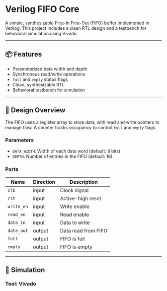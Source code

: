 # Verilog FIFO Core

A simple, synthesizable First-In First-Out (FIFO) buffer implemented in Verilog. This project includes a clean RTL design and a testbench for behavioral simulation using Vivado.

---

## 📦 Features

- Parameterized data width and depth
- Synchronous read/write operations
- `full` and `empty` status flags
- Clean, synthesizable RTL
- Behavioral testbench for simulation

---

## 🧠 Design Overview

The FIFO uses a register array to store data, with read and write pointers to manage flow. A counter tracks occupancy to control `full` and `empty` flags.

### Parameters
- `DATA_WIDTH`: Width of each data word (default: 8 bits)
- `DEPTH`: Number of entries in the FIFO (default: 16)

### Ports
| Name       | Direction | Description              |
|------------|-----------|--------------------------|
| `clk`      | input     | Clock signal             |
| `rst`      | input     | Active-high reset        |
| `write_en` | input     | Write enable             |
| `read_en`  | input     | Read enable              |
| `data_in`  | input     | Data to write            |
| `data_out` | output    | Data read from FIFO      |
| `full`     | output    | FIFO is full             |
| `empty`    | output    | FIFO is empty            |

---

## 🧪 Simulation

### Tool: Vivado